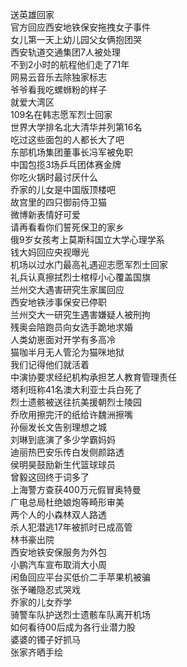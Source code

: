 送英雄回家  
官方回应西安地铁保安拖拽女子事件  
女儿第一天上幼儿园父女俩抱团哭  
西安轨道交通集团7人被处理  
不到2小时的航程他们走了71年  
网易云音乐去除独家标志  
爷爷看我吃螺蛳粉的样子  
就爱大湾区  
109名在韩志愿军烈士回家  
世界大学排名北大清华并列第16名  
吃过这些面包的人都长大了吧  
东部机场集团董事长冯军被免职  
中国包揽3场乒乓团体赛金牌  
你吃火锅时最讨厌什么  
乔家的儿女是中国版顶楼吧  
故宫里的四只御前侍卫猫  
微博新表情好可爱  
请再看看你们誓死保卫的家乡  
俄9岁女孩考上莫斯科国立大学心理学系  
钱大妈回应央视曝光  
机场以过水门最高礼遇迎志愿军烈士回家  
礼兵认真擦拭烈士棺椁小心覆盖国旗  
兰州交大遇害研究生家属回应  
西安地铁涉事保安已停职  
兰州交大一研究生遇害嫌疑人被刑拘  
残奥会陪跑员向女选手跪地求婚  
人类幼崽面对开学有多高冷  
猫咖半月无人管沦为猫咪地狱  
我们记得他们就活着  
中演协要求经纪机构承担艺人教育管理责任  
塔利班称41名澳大利亚士兵白死了  
烈士遗骸被送往抗美援朝烈士陵园  
乔欣用擦完汗的纸给许魏洲擦嘴  
孙俪发长文告别理想之城  
刘琳到底演了多少学霸妈妈  
迪丽热巴安乐传白发侧颜路透  
侯明昊鼓励新生代篮球球员  
曾毅这回终于词多了  
上海警方查获400万元假冒奥特曼  
广电总局杜绝娘炮等畸形审美  
两个人的小森林双人路透  
杀人犯潜逃17年被抓时已成高管  
林书豪出院  
西安地铁安保服务为外包  
小鹏汽车宣布取消大小周  
闲鱼回应平台买低价二手苹果机被骗  
张予曦隐忍式哭戏  
乔家的儿女乔学  
骑警车队护送烈士遗骸车队离开机场  
如何看待00后成为各行业潜力股  
婆婆的镯子好抓马  
张家齐晒手绘  
